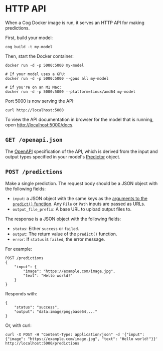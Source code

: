 # HTTP API

When a Cog Docker image is run, it serves an HTTP API for making predictions.

First, build your model:

    cog build -t my-model

Then, start the Docker container:

    docker run -d -p 5000:5000 my-model

    # If your model uses a GPU:
    docker run -d -p 5000:5000 --gpus all my-model

    # if you're on an M1 Mac:
    docker run -d -p 5000:5000 --platform=linux/amd64 my-model

Port 5000 is now serving the API:

    curl http://localhost:5000

To view the API documentation in browser for the model that is running, open [http://localhost:5000/docs](http://localhost:5000/docs).

## `GET /openapi.json`

The [OpenAPI](https://swagger.io/specification/) specification of the API, which is derived from the input and output types specified in your model's [Predictor](python.md) object.

## `POST /predictions`

Make a single prediction. The request body should be a JSON object with the following fields:

- `input`: a JSON object with the same keys as the [arguments to the `predict()` function](python.md). Any `File` or `Path` inputs are passed as URLs.
- `output_file_prefix`: A base URL to upload output files to. <!-- link to file handling documentation -->

The response is a JSON object with the following fields:

- `status`: Either `success` or `failed`.
- `output`: The return value of the `predict()` function.
- `error`: If `status` is `failed`, the error message.

For example:

    POST /predictions
    {
        "input": {
            "image": "https://example.com/image.jpg",
            "text": "Hello world!"
        }
    }

Responds with:

    {
        "status": "success",
        "output": "data:image/png;base64,..."
    }

Or, with curl:

    curl -X POST -H "Content-Type: application/json" -d '{"input": {"image": "https://example.com/image.jpg", "text": "Hello world!"}}' http://localhost:5000/predictions
